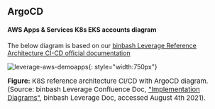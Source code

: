 ## ArgoCD

#### AWS Apps & Services K8s EKS accounts diagram

The below diagram is based on our 
[binbash Leverage Reference Architecture CI-CD official documentation](https://binbash.atlassian.net/wiki/external/1962410007/YWMxMmY1NzM4MmIyNDRmMDkxMDIwNDY3OWU4ZDYwZjA)

![leverage-aws-demoapps](../../../assets/images/diagrams/aws-k8s-eks-ci-cd-argocd.png "Leverage"){: style="width:750px"}
<figcaption style="font-size:15px">
<b>Figure:</b> K8S reference architecture CI/CD with ArgoCD diagram.
(Source: binbash Leverage Confluence Doc, 
<a href="https://binbash.atlassian.net/wiki/external/2001403925/ZjY5ZGU3NDYyODNhNDQzYTkxZDdkYTliNzczODRkY2M?atlOrigin=eyJpIjoiYjNmMzYwMTg2YmMyNDc3ODg4YTAwNDM5MjBiYWQ5ZGUiLCJwIjoiYyJ9">
"Implementation Diagrams"</a>,
binbash Leverage Doc, accessed August 4th 2021).
</figcaption>
